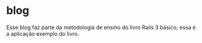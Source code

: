 blog
====

Esse blog faz parte da metodologia de ensino do livro Rails 3 básico, essa é a aplicação exemplo do livro.